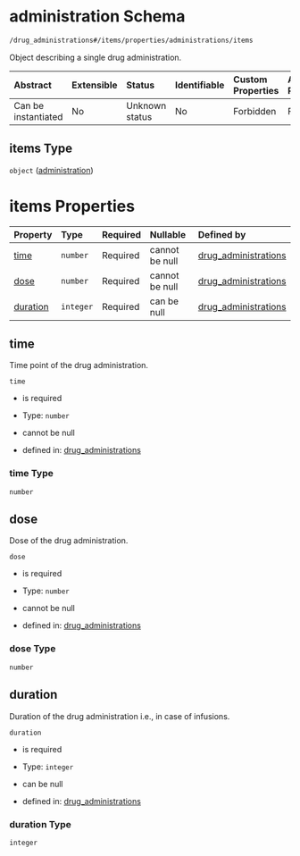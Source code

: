 # administration Schema

```txt
/drug_administrations#/items/properties/administrations/items
```

Object describing a single drug administration.

| Abstract            | Extensible | Status         | Identifiable | Custom Properties | Additional Properties | Access Restrictions | Defined In                                                                                               |
| :------------------ | :--------- | :------------- | :----------- | :---------------- | :-------------------- | :------------------ | :------------------------------------------------------------------------------------------------------- |
| Can be instantiated | No         | Unknown status | No           | Forbidden         | Forbidden             | none                | [drug\_administrations.schema.json\*](../../out/drug_administrations.schema.json "open original schema") |

## items Type

`object` ([administration](drug_administrations-drug_administration-properties-administrations-administration.md))

# items Properties

| Property              | Type      | Required | Nullable       | Defined by                                                                                                                                                                                                             |
| :-------------------- | :-------- | :------- | :------------- | :--------------------------------------------------------------------------------------------------------------------------------------------------------------------------------------------------------------------- |
| [time](#time)         | `number`  | Required | cannot be null | [drug\_administrations](drug_administrations-drug_administration-properties-administrations-administration-properties-time.md "/drug_administrations#/items/properties/administrations/items/properties/time")         |
| [dose](#dose)         | `number`  | Required | cannot be null | [drug\_administrations](drug_administrations-drug_administration-properties-administrations-administration-properties-dose.md "/drug_administrations#/items/properties/administrations/items/properties/dose")         |
| [duration](#duration) | `integer` | Required | can be null    | [drug\_administrations](drug_administrations-drug_administration-properties-administrations-administration-properties-duration.md "/drug_administrations#/items/properties/administrations/items/properties/duration") |

## time

Time point of the drug administration.

`time`

*   is required

*   Type: `number`

*   cannot be null

*   defined in: [drug\_administrations](drug_administrations-drug_administration-properties-administrations-administration-properties-time.md "/drug_administrations#/items/properties/administrations/items/properties/time")

### time Type

`number`

## dose

Dose of the drug administration.

`dose`

*   is required

*   Type: `number`

*   cannot be null

*   defined in: [drug\_administrations](drug_administrations-drug_administration-properties-administrations-administration-properties-dose.md "/drug_administrations#/items/properties/administrations/items/properties/dose")

### dose Type

`number`

## duration

Duration of the drug administration i.e., in case of infusions.

`duration`

*   is required

*   Type: `integer`

*   can be null

*   defined in: [drug\_administrations](drug_administrations-drug_administration-properties-administrations-administration-properties-duration.md "/drug_administrations#/items/properties/administrations/items/properties/duration")

### duration Type

`integer`
